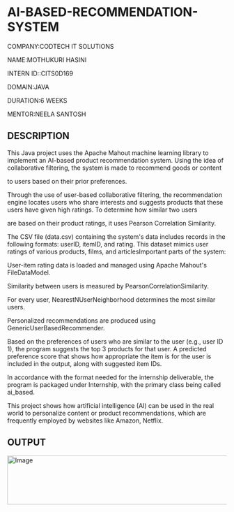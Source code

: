 # AI-BASED-RECOMMENDATION-SYSTEM

COMPANY:CODTECH IT SOLUTIONS

NAME:MOTHUKURI HASINI

INTERN ID::CITS0D169

DOMAIN:JAVA

DURATION:6 WEEKS

MENTOR:NEELA SANTOSH

## DESCRIPTION ##

This Java project uses the Apache Mahout machine learning library to implement an AI-based product recommendation system. Using the idea of collaborative filtering, the system is made to recommend goods or content 

to users based on their prior preferences.

Through the use of user-based collaborative filtering, the recommendation engine locates users who share interests and suggests products that these users have given high ratings. To determine how similar two users

are based on their product ratings, it uses Pearson Correlation Similarity.

The CSV file (data.csv) containing the system's data includes records in the following formats: userID, itemID, and rating. This dataset mimics user ratings of various products, films, and articlesImportant parts of the system:

User-item rating data is loaded and managed using Apache Mahout's FileDataModel.

Similarity between users is measured by PearsonCorrelationSimilarity.

For every user, NearestNUserNeighborhood determines the most similar users.

Personalized recommendations are produced using GenericUserBasedRecommender.

Based on the preferences of users who are similar to the user (e.g., user ID 1), the program suggests the top 3 products for that user. A predicted preference score that shows how appropriate the item is for the user is included in the output, along with suggested item IDs.

In accordance with the format needed for the internship deliverable, the program is packaged under Internship, with the primary class being called ai_based.

This project shows how artificial intelligence (AI) can be used in the real world to personalize content or product recommendations, which are frequently employed by websites like Amazon, Netflix.

## OUTPUT ##

<img width="1452" height="112" alt="Image" src="https://github.com/user-attachments/assets/afdc5f5c-88af-4892-ae87-560583bf9d5f" />

